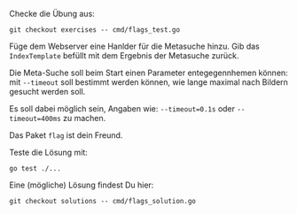 Checke die Übung aus:

    git checkout exercises -- cmd/flags_test.go

Füge dem Webserver eine Hanlder für die Metasuche hinzu. Gib das `IndexTemplate` befüllt mit dem Ergebnis der Metasuche zurück.

Die Meta-Suche soll beim Start einen Parameter entegegennhemen können: mit `--timeout`
soll bestimmt werden können, wie lange maximal nach Bildern gesucht werden soll.

Es soll dabei möglich sein, Angaben wie: `--timeout=0.1s` oder `--timeout=400ms` zu machen.

Das Paket `flag` ist dein Freund.

Teste die Lösung mit:

    go test ./...

Eine (mögliche) Lösung findest Du hier:

    git checkout solutions -- cmd/flags_solution.go
